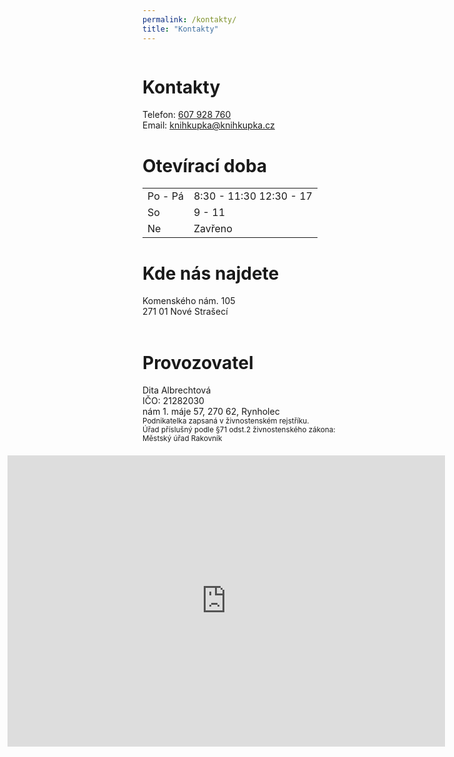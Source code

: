 ```yaml
---
permalink: /kontakty/
title: "Kontakty"
---
```

<div style="float:left; width=20%" class="vcard">
    <h1 id="kontakty">Kontakty</h1>
    Telefon: <a href="tel:+420607928760" class="tel">607 928 760</a><br />
    Email: <a href="mailto:knihkupka@knihkupka.cz" class="email">knihkupka@knihkupka.cz</a>    
    <h1 id="otevírací-doba">Otevírací doba</h1>
    <table>
        <tbody>
            <tr>
            <td>Po - Pá</td>
            <td>8:30 - 11:30 12:30 - 17</td>
            </tr>
            <tr>
            <td>So</td>
            <td>9 - 11</td>
            </tr>
            <tr>
            <td>Ne</td>
            <td>Zavřeno</td>
            </tr>
        </tbody>
    </table>
    <h1 id="kde-nás-najdete">Kde nás najdete</h1>
    <div class="adr">
        <span class="street-address">Komenského nám. 105</span><br />
        <span class="postal-code">271 01</span> <span class="locality">Nové Strašecí</span>
    </div>
    &nbsp;<br />
    <h1 id="provozovatel">Provozovatel</h1>
    Dita Albrechtová<br />
    IČO: 21282030<br />
    nám 1. máje 57, 270 62, Rynholec<br />
    <span style="font-size:smaller">
    Podnikatelka zapsaná v živnostenském rejstříku.<br />
    Úřad příslušný podle §71 odst.2 živnostenského zákona:<br /> 
    Městský úřad Rakovník<br />
    </span>
</div>
<div style="float:right; width=70%; padding: 20px;">
    <iframe style="border:none" src="https://frame.mapy.cz/s/fosavuluzu" width="700" height="466" frameborder="0"></iframe>
</div>
<div style="clear:both"></div>



